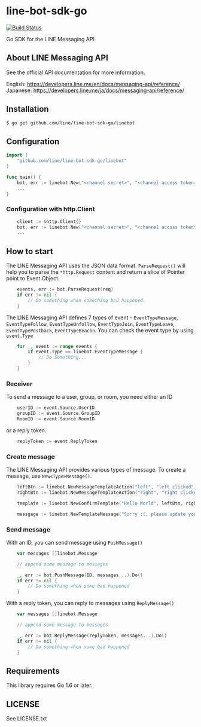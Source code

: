# line-bot-sdk-go

[![Build Status](https://travis-ci.org/line/line-bot-sdk-go.svg?branch=master)](https://travis-ci.org/line/line-bot-sdk-go)

Go SDK for the LINE Messaging API


## About LINE Messaging API

See the official API documentation for more information.

English: https://developers.line.me/en/docs/messaging-api/reference/<br>
Japanese: https://developers.line.me/ja/docs/messaging-api/reference/

## Installation ##

```sh
$ go get github.com/line/line-bot-sdk-go/linebot
```

## Configuration ##

```go
import (
	"github.com/line/line-bot-sdk-go/linebot"
)

func main() {
	bot, err := linebot.New("<channel secret>", "<channel access token>")
	...
}

```

### Configuration with http.Client ###

```go
	client := &http.Client{}
	bot, err := linebot.New("<channel secret>", "<channel accsss token>", linebot.WithHTTPClient(client))
	...
```

## How to start ##

The LINE Messaging API uses the JSON data format.
```ParseRequest()``` will help you to parse the ```*http.Request``` content and return a slice of Pointer point to Event Object.

```go
	events, err := bot.ParseRequest(req)
	if err != nil {
		// Do something when something bad happened.
	}
```

The LINE Messaging API defines 7 types of event - ```EventTypeMessage```, ```EventTypeFollow```, ```EventTypeUnfollow```, ```EventTypeJoin```, ```EventTypeLeave```, ```EventTypePostback```, ```EventTypeBeacon```. You can check the event type by using ```event.Type```

```go
	for _, event := range events {
		if event.Type == linebot.EventTypeMessage {
			// Do Something...
		}
	}
```

### Receiver ###

To send a message to a user, group, or room, you need either an ID

```go
	userID := event.Source.UserID
	groupID := event.Source.GroupID
	RoomID := event.Source.RoomID
```

or a reply token.

```go
	replyToken := event.ReplyToken
```

### Create message ###

The LINE Messaging API provides various types of message. To create a message, use ```New<Type>Message()```.

```go
	leftBtn := linebot.NewMessageTemplateAction("left", "left clicked")
	rightBtn := linebot.NewMessageTemplateAction("right", "right clicked")

	template := linebot.NewConfirmTemplate("Hello World", leftBtn, rightBtn)

	messgage := linebot.NewTemplateMessage("Sorry :(, please update your app.", template)
```

### Send message ###

With an ID, you can send message using ```PushMessage()```

```go
	var messages []linebot.Message

	// append some message to messages

	_, err := bot.PushMessage(ID, messages...).Do()
	if err != nil {
		// Do something when some bad happened
	}
```

With a reply token, you can reply to messages using ```ReplyMessage()```

```go
	var messages []linebot.Message

	// append some message to messages

	_, err := bot.ReplyMessage(replyToken, messages...).Do()
	if err != nil {
		// Do something when some bad happened
	}
```

## Requirements

This library requires Go 1.6 or later.

## LICENSE

See LICENSE.txt
